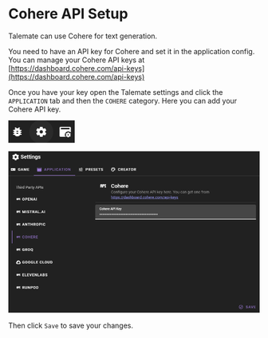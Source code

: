 # Cohere API Setup

Talemate can use Cohere for text generation.

You need to have an API key for Cohere and set it in the application config. You can manage your Cohere API keys at [https://dashboard.cohere.com/api-keys](https://dashboard.cohere.com/api-keys)

Once you have your key open the Talemate settings and click the `APPLICATION` tab and then the `COHERE` category. Here you can add your Cohere API key.

![Open settings](../../img/0.26.0/open-settings.png)

![Set Cohere Api Key](../../img/0.26.0/cohere-settings.png)

Then click `Save` to save your changes.